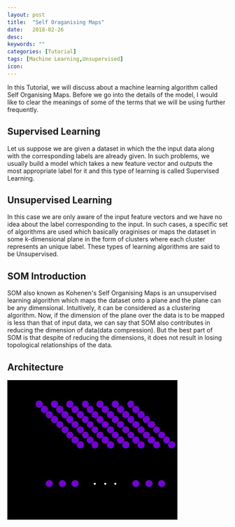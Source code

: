 ```yaml
---
layout: post
title:  "Self Oraganising Maps"
date:   2018-02-26
desc: 
keywords: ""
categories: [Tutorial]
tags: [Machine Learning,Unsupervised]
icon: 
---
```


In this Tutorial, we will discuss about a machine learning algorithm called Self
Organising Maps. Before we go into the details of the model, I would like to 
clear the meanings of some of the terms that we will be using further frequently.

## Supervised Learning
Let us suppose we are given a dataset in which the the input data along with the 
corresponding labels are already given. In such problems, we usually build a model 
which takes a new feature vector and outputs the most appropriate label for it and
this type of learning is called Supervised Learning.

## Unsupervised Learning
In this case we are only aware of the input feature vectors and we have no idea about 
the label corresponding to the input. In such cases, a specific set of algorithms are 
used which basically oraginises or maps the dataset in some k-dimensional plane in the 
form of clusters where each cluster represents an unique label. These types of learning
algorithms are said to be Unsupervised.

## SOM Introduction
SOM also known as Kohenen's Self Organising Maps is an unsupervised learning algorithm which maps the dataset onto a plane and the plane can be any dimensional. Intuitively, it can be considered as a clustering algorithm. Now, if the dimension of the plane over the data is to be mapped is less than that of input data, we can say that SOM also contributes in reducing the dimension of data(data compression). But the best part of SOM is that despite of reducing the dimensions, it does not result in losing topological relationships of the data. 

## Architecture
![Alt text](../Image10.jpg?raw=true "Title")






